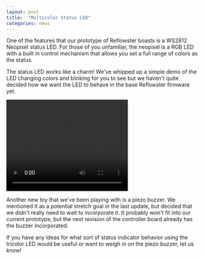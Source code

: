 ```yaml
---
layout: post
title:  "Multicolor Status LED"
categories: news
---
```


One of the features that our prototype of Reflowster boasts is a WS2812 Neopixel status LED. For those of you unfamiliar, the neopixel is a RGB LED with a built in control mechanism that allows you set a full range of colors as the status.

The status LED works like a charm! We've whipped up a simple demo of the LED changing colors and blinking for you to see but we haven't quite decided how we want the LED to behave in the base Reflowster firmware yet.

<!--more-->

<video width="320" height="240" controls>
    <source src="/resources/video/LEDvideosmall.m4v" type="video/mp4">
Your browser does not support the video tag.
</video>


Another new toy that we've been playing with is a piezo buzzer. We mentioned it as a potential stretch goal in the last update, but decided that we didn't really need to wait to incorporate it. It probably won't fit into our current prototype, but the next revision of the controller board already has the buzzer incorporated.

If you have any ideas for what sort of status indicator behavior using the tricolor LED would be useful or want to weigh in on the piezo buzzer, let us know!
